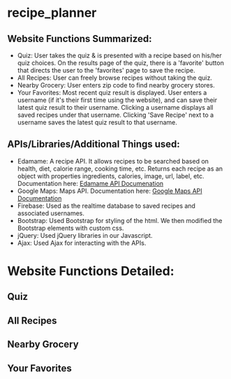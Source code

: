 # recipe_planner

## Website Functions Summarized:
- Quiz: User takes the quiz & is presented with a recipe based on his/her quiz choices. On the results page of the quiz, there is a 'favorite' button that directs the user to the 'favorites' page to save the recipe.
- All Recipes: User can freely browse recipes without taking the quiz.
- Nearby Grocery: User enters zip code to find nearby grocery stores.
- Your Favorites: Most recent quiz result is displayed. User enters a username (if it's their first time using the website), and can save their latest quiz result to their username. Clicking a username displays all saved recipes under that username. Clicking 'Save Recipe' next to a username saves the latest quiz result to that username.

## APIs/Libraries/Additional Things used:
- Edamame: A recipe API. It allows recipes to be searched based on health, diet, calorie range, cooking time, etc. Returns each recipe as an object with properties ingredients, calories, image, url, label, etc.
    Documentation here: [Edamame API Documenation](https://developer.edamam.com/edamam-docs-recipe-api)
- Google Maps: Maps API.
    Documentation here: [Google Maps API Documentation](https://developers.google.com/maps/documentation/)
- Firebase: Used as the realtime database to saved recipes and associated usernames.
- Bootstrap: Used Bootstrap for styling of the html. We then modified the Bootstrap elements with custom css.
- jQuery: Used jQuery libraries in our Javascript.
- Ajax: Used Ajax for interacting with the APIs.



# Website Functions Detailed:

## Quiz

## All Recipes

## Nearby Grocery

## Your Favorites